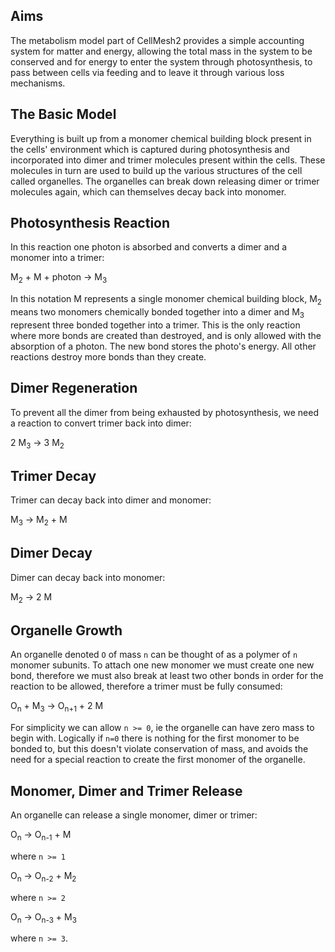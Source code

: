 ## Aims
The metabolism model part of CellMesh2 provides a simple accounting system for matter and energy, allowing the total mass in the system to be conserved and for energy to enter the system through photosynthesis, to pass between cells via feeding and to leave it through various loss mechanisms.

## The Basic Model
Everything is built up from a monomer chemical building block present in the cells' environment which is captured during photosynthesis and incorporated into dimer and trimer molecules present within the cells. These molecules in turn are used to build up the various structures of the cell called organelles. The organelles can break down releasing dimer or trimer molecules again, which can themselves decay back into monomer.

## Photosynthesis Reaction
In this reaction one photon is absorbed and converts a dimer and a monomer into a trimer:

 M<sub>2</sub> + M + photon &rarr; M<sub>3</sub>

In this notation M represents a single monomer chemical building block, M<sub>2</sub> means two monomers chemically bonded together into a dimer and M<sub>3</sub> represent three bonded together into a trimer. This is the only reaction where more bonds are created than destroyed, and is only allowed with the absorption of a photon. The new bond stores the photo's energy. All other reactions destroy more bonds than they create.

## Dimer Regeneration
To prevent all the dimer from being exhausted by photosynthesis, we need a reaction to convert trimer back into dimer:

 2 M<sub>3</sub> &rarr; 3 M<sub>2</sub>

## Trimer Decay
Trimer can decay back into dimer and monomer:

 M<sub>3</sub> &rarr; M<sub>2</sub> + M

## Dimer Decay
Dimer can decay back into monomer:

 M<sub>2</sub> &rarr; 2 M

## Organelle Growth
An organelle denoted `O` of mass `n` can be thought of as a polymer of `n` monomer subunits. To attach one new monomer we must create one new bond, therefore we must also break at least two other bonds in order for the reaction to be allowed, therefore a trimer must be fully consumed:

  O<sub>n</sub> + M<sub>3</sub> &rarr; O<sub>n+1</sub> + 2 M

For simplicity we can allow `n >= 0`, ie the organelle can have zero mass to begin with. Logically if `n=0` there is nothing for the first monomer to be bonded to, but this doesn't violate conservation of mass, and avoids the need for a special reaction to create the first monomer of the organelle.

## Monomer, Dimer and Trimer Release
An organelle can release a single monomer, dimer or trimer:

  O<sub>n</sub> &rarr; O<sub>n-1</sub> + M

where `n >= 1`

  O<sub>n</sub> &rarr; O<sub>n-2</sub> + M<sub>2</sub>

where `n >= 2`

  O<sub>n</sub> &rarr; O<sub>n-3</sub> + M<sub>3</sub>

where `n >= 3`.
